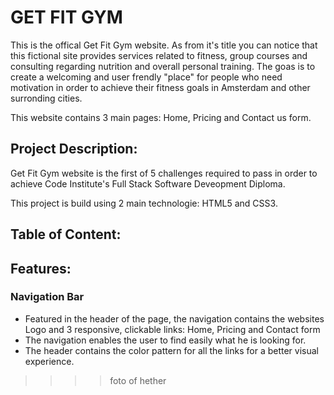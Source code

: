 # GET FIT GYM

This is the offical Get Fit Gym website. As from it's title you can notice that this fictional site provides services related to fitness, group courses and consulting regarding nutrition and overall personal training. 
The goas is to create a welcoming and user frendly "place" for people who need motivation in order to achieve their fitness goals in Amsterdam and other surronding cities.

This website contains 3 main pages: Home, Pricing and Contact us form. 

## Project Description:

Get Fit Gym website is the first of 5 challenges required to pass in order to achieve Code Institute's Full Stack Software Deveopment Diploma.

This project is build using 2 main technologie: HTML5 and CSS3.

## Table of Content:
## Features:

### Navigation Bar

* Featured in the header of the page, the navigation contains the websites Logo and 3 responsive, clickable links: Home, Pricing and Contact form
* The navigation enables the user to find easily what he is looking for.
* The header contains the color pattern for all the links for a better visual experience.
>>>>foto of hether
